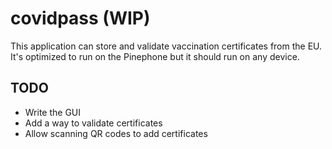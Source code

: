 # covidpass (WIP)
This application can store and validate vaccination certificates from the EU. It's optimized to run on the Pinephone but it should run on any device.

## TODO
- Write the GUI
- Add a way to validate certificates
- Allow scanning QR codes to add certificates

